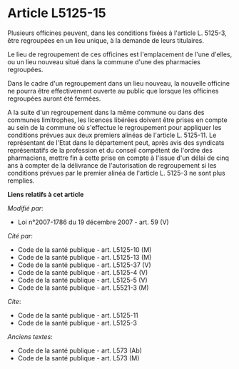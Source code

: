 # Article L5125-15

Plusieurs officines peuvent, dans les conditions fixées à l'article L. 5125-3, être regroupées en un lieu unique, à la
demande de leurs titulaires. 

Le lieu de regroupement de ces officines est l'emplacement de l'une d'elles, ou un lieu nouveau situé dans la commune d'une
des pharmacies regroupées. 

Dans le cadre d'un regroupement dans un lieu nouveau, la nouvelle officine ne pourra être effectivement ouverte au public que
lorsque les officines regroupées auront été fermées.

A la suite d'un regroupement dans la même commune ou dans des communes limitrophes, les licences libérées doivent être prises
en compte au sein de la commune où s'effectue le regroupement pour appliquer les conditions prévues aux deux premiers alinéas
de l'article L. 5125-11. Le représentant de l'Etat dans le département peut, après avis des syndicats représentatifs de la
profession et du conseil compétent de l'ordre des pharmaciens, mettre fin à cette prise en compte à l'issue d'un délai de
cinq ans à compter de la délivrance de l'autorisation de regroupement si les conditions prévues par le premier alinéa de
l'article L. 5125-3 ne sont plus remplies.

**Liens relatifs à cet article**

_Modifié par_:

  - Loi n°2007-1786 du 19 décembre 2007 - art. 59 (V)

_Cité par_:

  - Code de la santé publique - art. L5125-10 (M)
  - Code de la santé publique - art. L5125-13 (M)
  - Code de la santé publique - art. L5125-37 (V)
  - Code de la santé publique - art. L5125-4 (V)
  - Code de la santé publique - art. L5125-5 (V)
  - Code de la santé publique - art. L5521-3 (M)

_Cite_:

  - Code de la santé publique - art. L5125-11
  - Code de la santé publique - art. L5125-3

_Anciens textes_:

  - Code de la santé publique - art. L573 (Ab)
  - Code de la santé publique - art. L573 (M)
